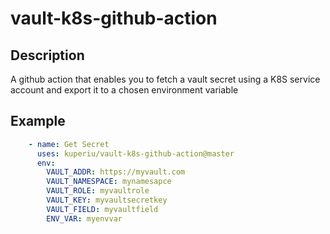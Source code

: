 # vault-k8s-github-action

## Description
A github action that enables you to fetch a vault secret using a K8S service account and export it to a chosen environment variable

## Example
```yaml
    - name: Get Secret
      uses: kuperiu/vault-k8s-github-action@master
      env:
        VAULT_ADDR: https://myvault.com
        VAULT_NAMESPACE: mynamesapce
        VAULT_ROLE: myvaultrole
        VAULT_KEY: myvaultsecretkey
        VAULT_FIELD: myvaultfield
        ENV_VAR: myenvvar
```
